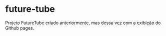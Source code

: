 # future-tube
Projeto FutureTube criado anteriormente, mas dessa vez com a exibição do Github pages.
